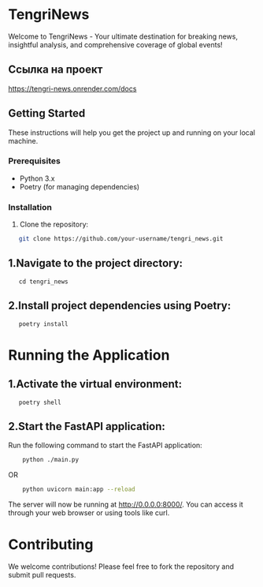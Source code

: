 # TengriNews


Welcome to TengriNews - Your ultimate destination for breaking news, insightful analysis, and comprehensive coverage of global events!

## Ссылка на проект

https://tengri-news.onrender.com/docs

## Getting Started

These instructions will help you get the project up and running on your local machine.

### Prerequisites

- Python 3.x
- Poetry (for managing dependencies)

### Installation

1. Clone the repository:

```sh
   git clone https://github.com/your-username/tengri_news.git
```

## 1.Navigate to the project directory:

```
   cd tengri_news
```

## 2.Install project dependencies using Poetry:

```
   poetry install
```

# Running the Application
## 1.Activate the virtual environment:

```
   poetry shell
```

## 2.Start the FastAPI application:

Run the following command to start the FastAPI application:

```bash
    python ./main.py
```
OR
```bash
    python uvicorn main:app --reload
```

The server will now be running at http://0.0.0.0:8000/. You can access it through your web browser or using tools like curl.


# Contributing

We welcome contributions! Please feel free to fork the repository and submit pull requests.


